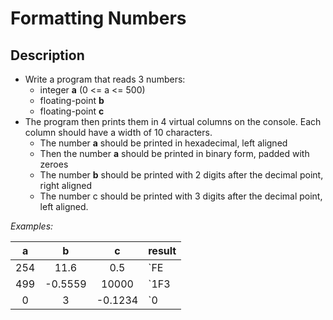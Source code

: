 # Formatting Numbers

## Description
- Write a program that reads 3 numbers:
	- integer **a** (0 <= a <= 500)
	- floating-point **b**
	- floating-point **c** 
- The program then prints them in 4 virtual columns on the console. Each column should have a width of 10 characters.	
	- The number **a** should be printed in hexadecimal, left aligned
	- Then the number **a** should be printed in binary form, padded with zeroes
	- The number **b** should be printed with 2 digits after the decimal point, right aligned
	- The number c should be printed with 3 digits after the decimal point, left aligned. 

_Examples:_

|  a  |    b    |    c    |                      result                    |
|:---:|:-------:|:-------:|------------------------------------------------|
| 254 | 11.6    | 0.5     | `FE        |0011111110|     11.60|0.500     |` |
| 499 | -0.5559 | 10000   | `1F3       |0111110011|     -0.56|10000.000 |` |
| 0   | 3       | -0.1234 | `0         |0000000000|      3.00|-0.123    |` |